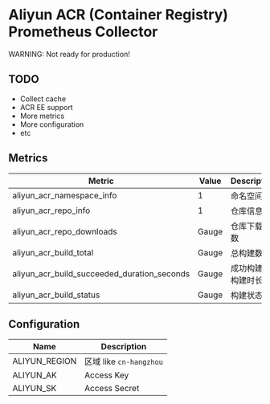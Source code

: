 Aliyun ACR (Container Registry) Prometheus Collector
====================================================

WARNING: Not ready for production!

TODO
----
+ Collect cache
+ ACR EE support
+ More metrics
+ More configuration
+ etc

Metrics
-------

| Metric                                      | Value         | Description        |
| -------------                               | ------------- | -------            |
| aliyun_acr_namespace_info                   | 1             | 命名空间           |
| aliyun_acr_repo_info                        | 1             | 仓库信息           |
| aliyun_acr_repo_downloads                   | Gauge         | 仓库下载次数       |
| aliyun_acr_build_total                      | Gauge         | 总构建数量         |
| aliyun_acr_build_succeeded_duration_seconds | Gauge         | 成功构建的构建时长 |
| aliyun_acr_build_status                     | Gauge         | 构建状态           |

Configuration
-------------

| Name          | Description             |
| ------------- | -------------           |
| ALIYUN_REGION | 区域 like `cn-hangzhou` |
| ALIYUN_AK     | Access Key              |
| ALIYUN_SK     | Access Secret           |

